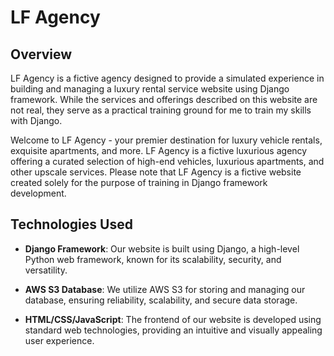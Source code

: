 # LF Agency
## Overview

LF Agency is a fictive agency designed to provide a simulated experience in building and managing a luxury rental service website using Django framework. While the services and offerings described on this website are not real, they serve as a practical training ground for me to train my skills with Django.

Welcome to LF Agency - your premier destination for luxury vehicle rentals, exquisite apartments, and more. LF Agency is a fictive luxurious agency offering a curated selection of high-end vehicles, luxurious apartments, and other upscale services. Please note that LF Agency is a fictive website created solely for the purpose of training in Django framework development.


## Technologies Used

- **Django Framework**: Our website is built using Django, a high-level Python web framework, known for its scalability, security, and versatility.

- **AWS S3 Database**: We utilize AWS S3 for storing and managing our database, ensuring reliability, scalability, and secure data storage.

- **HTML/CSS/JavaScript**: The frontend of our website is developed using standard web technologies, providing an intuitive and visually appealing user experience.


